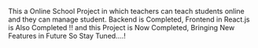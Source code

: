 This a Online School Project in which teachers can teach students online and they can manage student. Backend is Completed, Frontend in React.js is Also Completed !! and this Project is Now Completed, Bringing New Features in Future So Stay Tuned....!
